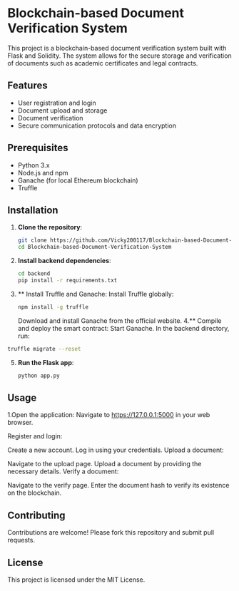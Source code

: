 # Blockchain-based Document Verification System

This project is a blockchain-based document verification system built with Flask and Solidity. The system allows for the secure storage and verification of documents such as academic certificates and legal contracts.

## Features

- User registration and login
- Document upload and storage
- Document verification
- Secure communication protocols and data encryption

## Prerequisites

- Python 3.x
- Node.js and npm
- Ganache (for local Ethereum blockchain)
- Truffle

## Installation

1. **Clone the repository**:
   ```sh
   git clone https://github.com/Vicky200117/Blockchain-based-Document-Verification-System.git
   cd Blockchain-based-Document-Verification-System
   ```
2. **Install backend dependencies**:
   ```sh
   cd backend
   pip install -r requirements.txt
   ```
3. ** Install Truffle and Ganache:
   Install Truffle globally:
   ```sh
   npm install -g truffle
   ```
   Download and install Ganache from the official website.
4.** Compile and deploy the smart contract:
  Start Ganache.
  In the backend directory, run:
  ```sh
  truffle migrate --reset
  ```

5. **Run the Flask app**:
    ```sh
    python app.py
    ```
## Usage
1.Open the application:
Navigate to https://127.0.0.1:5000 in your web browser.

Register and login:

Create a new account.
Log in using your credentials.
Upload a document:

Navigate to the upload page.
Upload a document by providing the necessary details.
Verify a document:

Navigate to the verify page.
Enter the document hash to verify its existence on the blockchain.

## Contributing
Contributions are welcome! Please fork this repository and submit pull requests.

## License
This project is licensed under the MIT License.


